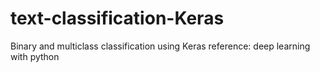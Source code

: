 # text-classification-Keras

Binary and multiclass classification using Keras
reference: deep learning with python
